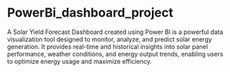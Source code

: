 # PowerBi_dashboard_project
A Solar Yield Forecast Dashboard created using Power BI is a powerful data visualization tool designed to monitor, analyze, and predict
solar energy generation. It provides real-time and historical insights into solar panel performance, weather conditions, and energy
output trends, enabling users to optimize energy usage and maximize efficiency.
